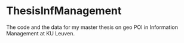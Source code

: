# ThesisInfManagement
The code and the data for my master thesis on geo POI in Information Management at KU Leuven.  
